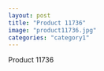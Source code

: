 ```yaml
---
layout: post
title: "Product 11736"
image: "product11736.jpg"
categories: "category1"
---
```

Product 11736
